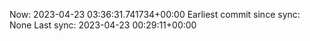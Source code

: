 Now: 2023-04-23 03:36:31.741734+00:00 Earliest commit since sync: None Last sync: 2023-04-23 00:29:11+00:00
